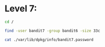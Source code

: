 # Level 7: 
```sh
cd /
```
```sh
find -user bandit7 -group bandit6 -size 33c
```
```sh
cat ./var/lib/dpkg/info/bandit7.password
```
